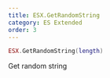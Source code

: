 ```yaml
---
title: ESX.GetRandomString
category: ES Extended
order: 3
---
```


```lua
ESX.GetRandomString(length)
```

Get random string

